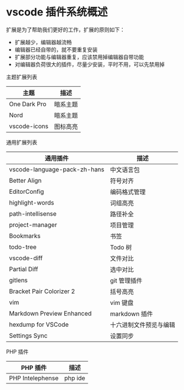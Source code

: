 # vscode 插件系统概述

扩展是为了帮助我们更好的工作，扩展的原则如下：

- 扩展越少，编辑器越流畅
- 编辑器已经自带的，就不要重复安装
- 扩展部分功能与编辑器重复，应该禁用掉编辑器自带功能
- 对编辑器负荷很大的插件，尽量少安装，平时不用，可以先禁用掉

主题扩展列表

| 主题         | 描述     |
| ------------ | -------- |
| One Dark Pro | 暗系主题 |
| Nord         | 暗系主题 |
| vscode-icons | 图标高亮 |

通用扩展列表

| 通用插件                     | 描述                   |
| ---------------------------- | ---------------------- |
| vscode-language-pack-zh-hans | 中文语言包             |
| Better Align                 | 符号对齐               |
| EditorConfig                 | 编码格式管理           |
| highlight-words              | 词组高亮               |
| path-intellisense            | 路径补全               |
| project-manager              | 项目管理               |
| Bookmarks                    | 书签                   |
| todo-tree                    | Todo 树                |
| vscode-diff                  | 文件对比               |
| Partial Diff                 | 选中对比               |
| gitlens                      | git 管理插件           |
| Bracket Pair Colorizer 2     | 括号高亮               |
| vim                          | vim 键盘               |
| Markdown Preview Enhanced    | markdown 插件          |
| hexdump for VSCode           | 十六进制文件预览与编辑 |
| Settings Sync                | 设置同步               |

PHP 插件

| PHP 插件         | 描述    |
| ---------------- | ------- |
| PHP Intelephense | php ide |
